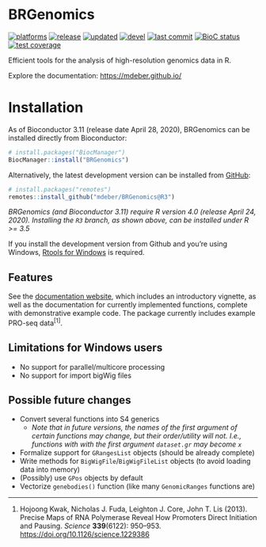 
<!-- README.md is generated from README.Rmd. Please edit that file -->

# BRGenomics

<!-- badges: start (versions currently manual...) -->

[![platforms](https://img.shields.io/badge/platforms-linux%20%7C%20osx%20%7C%20win-yellow.svg)](https://bioconductor.org/checkResults/release/bioc-LATEST/BRGenomics/)
[![release](https://img.shields.io/badge/release%20version-1.0.3-navy.svg)](https://www.bioconductor.org/packages/BRGenomics)
[![updated](http://www.bioconductor.org/shields/lastcommit/release/bioc/BRGenomics.svg)](http://bioconductor.org/checkResults/devel/bioc-LATEST/BRGenomics/)
[![devel](https://img.shields.io/badge/devel%20version-1.1.3-orange.svg)](https://github.com/mdeber/BRGenomics)
[![last
commit](https://img.shields.io/github/last-commit/mdeber/BRGenomics.svg)](https://github.com/mdeber/BRGenomics/commits/master)
[![BioC
status](http://www.bioconductor.org/shields/build/release/bioc/BRGenomics.svg)](https://bioconductor.org/checkResults/release/bioc-LATEST/BRGenomics/)
[![test
coverage](https://codecov.io/gh/mdeber/BRGenomics/branch/master/graph/badge.svg)](https://codecov.io/gh/mdeber/BRGenomics)

<!-- badges: end -->

Efficient tools for the analysis of high-resolution genomics data in R.

Explore the documentation: <https://mdeber.github.io/>

# Installation

As of Bioconductor 3.11 (release date April 28, 2020), BRGenomics can be
installed directly from Bioconductor:

``` r
# install.packages("BiocManager")
BiocManager::install("BRGenomics")
```

Alternatively, the latest development version can be installed from
[GitHub](https://github.com/mdeber/BRGenomics):

``` r
# install.packages("remotes")
remotes::install_github("mdeber/BRGenomics@R3")
```

*BRGenomics (and Bioconductor 3.11) require R version 4.0 (release April
24, 2020). Installing the `R3` branch, as shown above, can be installed
under R \>= 3.5*

If you install the development version from Github and you’re using
Windows, [Rtools for
Windows](https://cran.rstudio.com/bin/windows/Rtools/) is required.

## Features

See the [documentation website](https://mdeber.github.io/), which
includes an introductory vignette, as well as the documentation for
currently implemented functions, complete with demonstrative example
code. The package currently includes example PRO-seq
data<sup>\[1\]</sup>.

## Limitations for Windows users

  - No support for parallel/multicore processing
  - No support for import bigWig files

## Possible future changes

  - Convert several functions into S4 generics
      - *Note that in future versions, the names of the first argument
        of certain functions may change, but their order/utility will
        not. I.e., functions with with the first argument `dataset.gr`
        may become `x`*
  - Formalize support for `GRangesList` objects (should be already
    complete)
  - Write methods for `BigWigFile`/`BigWigFileList` objects (to avoid
    loading data into memory)
  - (Possibly) use `GPos` objects by default
  - Vectorize `genebodies()` function (like many `GenomicRanges`
    functions are)

-----

1.  Hojoong Kwak, Nicholas J. Fuda, Leighton J. Core, John T. Lis
    (2013). Precise Maps of RNA Polymerase Reveal How Promoters Direct
    Initiation and Pausing. *Science* **339**(6122): 950–953.
    <https://doi.org/10.1126/science.1229386>
